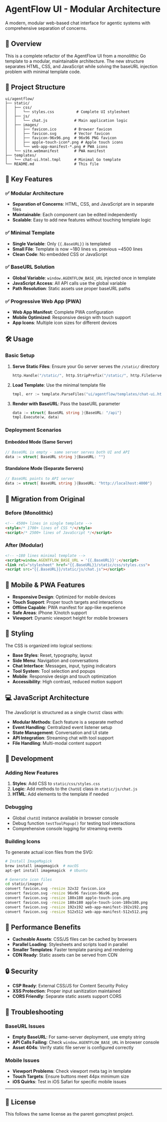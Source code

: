 # AgentFlow UI - Modular Architecture

A modern, modular web-based chat interface for agentic systems with comprehensive separation of concerns.

## 🚀 Overview

This is a complete refactor of the AgentFlow UI from a monolithic Go template to a modular, maintainable architecture. The new structure separates HTML, CSS, and JavaScript while solving the baseURL injection problem with minimal template code.

## 📁 Project Structure

```
ui/agentflow/
├── static/
│   ├── css/
│   │   └── styles.css          # Complete UI stylesheet
│   ├── js/
│   │   └── chat.js            # Main application logic
│   ├── images/
│   │   ├── favicon.ico        # Browser favicon
│   │   ├── favicon.svg        # Vector favicon
│   │   ├── favicon-96x96.png  # 96x96 PNG favicon
│   │   ├── apple-touch-icon*.png # Apple touch icons
│   │   └── web-app-manifest-*.png # PWA icons
│   └── site.webmanifest       # PWA manifest
├── templates/
│   └── chat-ui.html.tmpl      # Minimal Go template
└── README.md                  # This file
```

## 🔧 Key Features

### ✅ Modular Architecture
- **Separation of Concerns**: HTML, CSS, and JavaScript are in separate files
- **Maintainable**: Each component can be edited independently
- **Scalable**: Easy to add new features without touching template logic

### ✅ Minimal Template
- **Single Variable**: Only `{{.BaseURL}}` is templated
- **Small File**: Template is now ~180 lines vs. previous ~4500 lines
- **Clean Code**: No embedded CSS or JavaScript

### ✅ BaseURL Solution
- **Global Variable**: `window.AGENTFLOW_BASE_URL` injected once in template
- **JavaScript Access**: All API calls use the global variable
- **Path Resolution**: Static assets use proper baseURL paths

### ✅ Progressive Web App (PWA)
- **Web App Manifest**: Complete PWA configuration
- **Mobile Optimized**: Responsive design with touch support
- **App Icons**: Multiple icon sizes for different devices

## 🛠 Usage

### Basic Setup

1. **Serve Static Files**: Ensure your Go server serves the `/static/` directory
   ```go
   http.Handle("/static/", http.StripPrefix("/static/", http.FileServer(http.Dir("ui/agentflow/static/"))))
   ```

2. **Load Template**: Use the minimal template file
   ```go
   tmpl, err := template.ParseFiles("ui/agentflow/templates/chat-ui.html.tmpl")
   ```

3. **Render with BaseURL**: Pass the baseURL parameter
   ```go
   data := struct{ BaseURL string }{BaseURL: "/api"}
   tmpl.Execute(w, data)
   ```

### Deployment Scenarios

#### Embedded Mode (Same Server)
```go
// BaseURL is empty - same server serves both UI and API
data := struct{ BaseURL string }{BaseURL: ""}
```

#### Standalone Mode (Separate Servers)
```go
// BaseURL points to API server
data := struct{ BaseURL string }{BaseURL: "http://localhost:4000"}
```

## 🔄 Migration from Original

### Before (Monolithic)
```html
<!-- 4500+ lines in single template -->
<style>/* 1700+ lines of CSS */</style>
<script>/* 2500+ lines of JavaScript */</script>
```

### After (Modular)
```html
<!-- ~180 lines minimal template -->
<script>window.AGENTFLOW_BASE_URL = '{{.BaseURL}}';</script>
<link rel="stylesheet" href="{{.BaseURL}}/static/css/styles.css">
<script src="{{.BaseURL}}/static/js/chat.js"></script>
```

## 📱 Mobile & PWA Features

- **Responsive Design**: Optimized for mobile devices
- **Touch Support**: Proper touch targets and interactions
- **Offline Capable**: PWA manifest for app-like experience
- **Safe Areas**: iPhone X/notch support
- **Viewport**: Dynamic viewport height for mobile browsers

## 🎨 Styling

The CSS is organized into logical sections:

- **Base Styles**: Reset, typography, layout
- **Side Menu**: Navigation and conversations
- **Chat Interface**: Messages, input, typing indicators
- **Tool System**: Tool selection and popups
- **Mobile**: Responsive design and touch optimization
- **Accessibility**: High contrast, reduced motion support

## 💻 JavaScript Architecture

The JavaScript is structured as a single `ChatUI` class with:

- **Modular Methods**: Each feature is a separate method
- **Event Handling**: Centralized event listener setup
- **State Management**: Conversation and UI state
- **API Integration**: Streaming chat with tool support
- **File Handling**: Multi-modal content support

## 🔧 Development

### Adding New Features

1. **Styles**: Add CSS to `static/css/styles.css`
2. **Logic**: Add methods to the `ChatUI` class in `static/js/chat.js`
3. **HTML**: Add elements to the template if needed

### Debugging

- Global `chatUI` instance available in browser console
- Debug function `testToolPopup()` for testing tool interactions
- Comprehensive console logging for streaming events

### Building Icons

To generate actual icon files from the SVG:

```bash
# Install ImageMagick
brew install imagemagick  # macOS
apt-get install imagemagick  # Ubuntu

# Generate icon files
cd static/images/
convert favicon.svg -resize 32x32 favicon.ico
convert favicon.svg -resize 96x96 favicon-96x96.png
convert favicon.svg -resize 180x180 apple-touch-icon.png
convert favicon.svg -resize 180x180 apple-touch-icon-180x180.png
convert favicon.svg -resize 192x192 web-app-manifest-192x192.png
convert favicon.svg -resize 512x512 web-app-manifest-512x512.png
```

## 🚀 Performance Benefits

- **Cacheable Assets**: CSS/JS files can be cached by browsers
- **Parallel Loading**: Stylesheets and scripts load in parallel
- **Smaller Templates**: Faster template parsing and rendering
- **CDN Ready**: Static assets can be served from CDN

## 🔒 Security

- **CSP Ready**: External CSS/JS for Content Security Policy
- **XSS Protection**: Proper input sanitization maintained
- **CORS Friendly**: Separate static assets support CORS

## 🐛 Troubleshooting

### BaseURL Issues
- **Empty BaseURL**: For same-server deployment, use empty string
- **API Calls Failing**: Check `window.AGENTFLOW_BASE_URL` in browser console
- **Asset 404s**: Verify static file server is configured correctly

### Mobile Issues
- **Viewport Problems**: Check viewport meta tag in template
- **Touch Targets**: Ensure buttons meet 44px minimum size
- **iOS Quirks**: Test in iOS Safari for specific mobile issues

---

## 📄 License

This follows the same license as the parent gomcptest project.